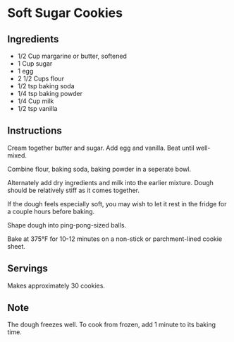 # Soft Sugar Cookies

## Ingredients

* 1/2 Cup margarine or butter, softened
* 1 Cup sugar
* 1 egg
* 2 1/2 Cups flour
* 1/2 tsp baking soda
* 1/4 tsp baking powder
* 1/4 Cup milk
* 1/2 tsp vanilla

## Instructions

Cream together butter and sugar. Add egg and vanilla. Beat until well-mixed.

Combine flour, baking soda, baking powder in a seperate bowl.

Alternately add dry ingredients and milk into the earlier mixture. Dough should be relatively stiff as it comes together.

If the dough feels especially soft, you may wish to let it rest in the fridge for a couple hours before baking. 

Shape dough into ping-pong-sized balls.

Bake at 375°F for 10-12 minutes on a non-stick or parchment-lined cookie sheet.

## Servings

Makes approximately 30 cookies.

## Note

The dough freezes well. To cook from frozen, add 1 minute to its baking time.
